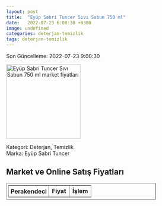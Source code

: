 ```yaml
---
layout: post
title:  "Eyüp Sabri Tuncer Sıvı Sabun 750 ml"
date:   2022-07-23 6:00:30 +0300
image: undefined
categories: deterjan-temizlik
tags: deterjan-temizlik
---
```


Son Güncelleme: 2022-07-23 9:00:30

<img src="undefined" width="200" alt="Eyüp Sabri Tuncer Sıvı Sabun 750 ml market fiyatları" />

Kategori: Deterjan, Temizlik
<br />
Marka: Eyüp Sabri Tuncer

<h2>Market ve Online Satış Fiyatları</h2>

<table border="1" style="padding: 5px;width:80%;">
  <tr>
    <td style="padding: 5px;"><strong>Perakendeci</strong></td>
    <td><strong>Fiyat</strong></td>
    <td><strong>İşlem</strong></td>
  </tr>
  
</table>
